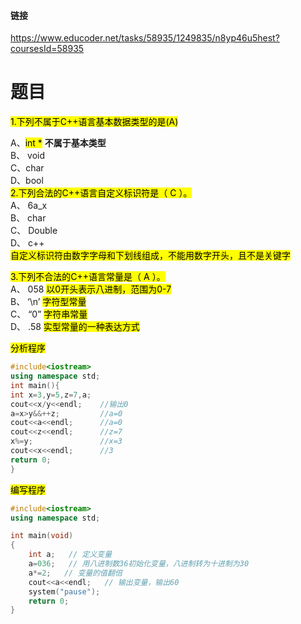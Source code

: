 #### 链接
https://www.educoder.net/tasks/58935/1249835/n8yp46u5hest?coursesId=58935


# 题目
 <mark>1.下列不属于C++语言基本数据类型的是(A)<mark>

A、<mark>int *</mark>     **不属于基本类型**  
B、  void  
C、char  
D、bool  
<mark>2.下列合法的C++语言自定义标识符是（ C ）。</mark>  
A、 6a_x  
B、 char  
C、 Double  
D、 c++  
<mark>自定义标识符由数字字母和下划线组成，不能用数字开头，且不是关键字</mark>  

<mark>3.下列不合法的C++语言常量是（ A ）。</mark>  
A、 058 <mark>以0开头表示八进制，范围为0-7</mark>  
B、 ‘\n’    <mark>字符型常量</mark>  
C、 “0”     <mark>字符串常量</mark>  
D、 .58    <mark>实型常量的一种表达方式</mark>  

<mark>分析程序</mark>

```c++ 
#include<iostream>
using namespace std;
int main(){
int x=3,y=5,z=7,a;  
cout<<x/y<<endl;    //输出0
a=x>y&&++z;         //a=0
cout<<a<<endl;      //a=0
cout<<z<<endl;      //z=7
x%=y;               //x=3
cout<<x<<endl;      //3
return 0;
}
```

<mark>编写程序</mark>
  
```cpp
#include<iostream>
using namespace std;

int main(void)
{
    int a;   // 定义变量
    a=036;   // 用八进制数36初始化变量，八进制转为十进制为30
    a*=2;   // 变量的值翻倍
    cout<<a<<endl;   // 输出变量，输出60
    system("pause");
    return 0;
}
```

